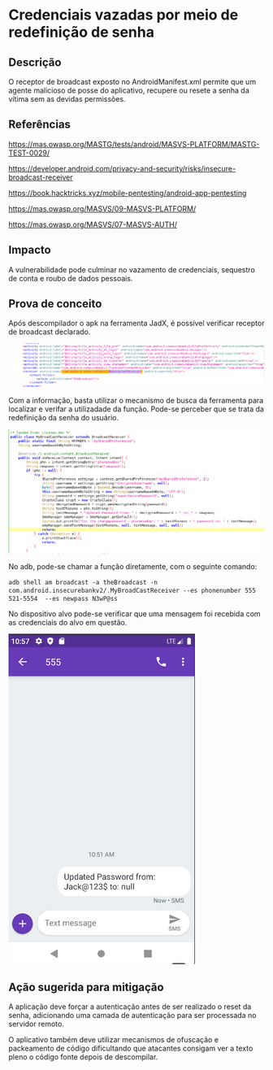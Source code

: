 # Credenciais vazadas por meio de redefinição de senha

## Descrição

O receptor de broadcast exposto no AndroidManifest.xml permite que um agente malicioso de posse do aplicativo, recupere ou resete a senha da vítima sem as devidas permissões. 

## Referências

https://mas.owasp.org/MASTG/tests/android/MASVS-PLATFORM/MASTG-TEST-0029/

https://developer.android.com/privacy-and-security/risks/insecure-broadcast-receiver

https://book.hacktricks.xyz/mobile-pentesting/android-app-pentesting

https://mas.owasp.org/MASVS/09-MASVS-PLATFORM/

https://mas.owasp.org/MASVS/07-MASVS-AUTH/

## Impacto

A vulnerabilidade pode culminar no vazamento de credenciais, sequestro de conta e roubo de dados pessoais.

## Prova de conceito

Após descompilador o apk na ferramenta JadX, é possível verificar receptor de broadcast declarado. 

![broadcast_reciver](.img/broadcast_reciver.png)

Com a informação, basta utilizar o mecanismo de busca da ferramenta para localizar e verifar a utilizadade da função. Pode-se perceber que se trata da redefinição da senha do usuário.

![reset_pass](.img/reset_pass.png)

No adb, pode-se chamar a função diretamente, com o seguinte comando:

```
adb shell am broadcast -a theBroadcast -n com.android.insecurebankv2/.MyBroadCastReceiver --es phonenumber 555 521-5554  --es newpass N3wP@ss
```
No dispositivo alvo pode-se verificar que uma mensagem foi recebida com as credenciais do alvo em questão.

![pass_reset](.img/pass_reset.png)


## Ação sugerida para mitigação

A aplicação deve forçar a autenticação antes de ser realizado o reset da senha, adicionando uma camada de autenticação para ser processada no servidor remoto.

O aplicativo também deve utilizar mecanismos de ofuscação e packeamento de código dificultando que atacantes consigam ver a texto pleno o código fonte depois de descompilar.
